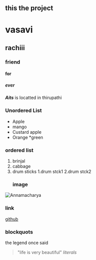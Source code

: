 ## this the project 
 # vasavi
## rachiii
### friend
#### for
##### ever
***Aits*** is locatted in thirupathi
### Unordered List
* Apple
* mango
* Custard apple
* Orange
  *green
### ordered list
1. brinjal
2. cabbage
 3. drum sticks
    1.drum stck1
    2.drum stck2
    ### image
   ![Annamacharya](https://pbs.twimg.com/profile_images/1112975533317316608/AfC00tou_400x400.png)
   ### link
   [github](https://github.com/Vasavi2205/vasavi/edit/master/README.md)
   ### blockquots
   the legend once said
   > "life is very beautiful"
   *literals*
   
